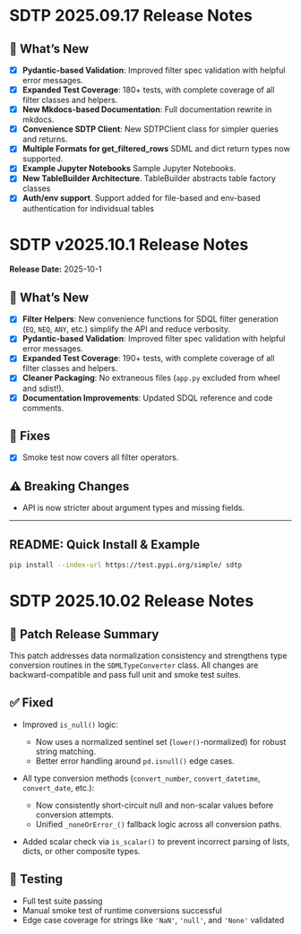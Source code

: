 # SDTP 2025.09.17 Release Notes

## 🚀 What’s New

- [x] **Pydantic-based Validation**: Improved filter spec validation with helpful error messages.
- [x] **Expanded Test Coverage**: 180+ tests, with complete coverage of all filter classes and helpers.
- [x] **New Mkdocs-based Documentation**: Full documentation rewrite in mkdocs.
- [x] **Convenience SDTP Client**: New SDTPClient class for simpler queries and returns.
- [x] **Multiple Formats for get_filtered_rows** SDML and dict return types now supported. 
- [x] **Example Jupyter Notebooks** Sample Jupyter Notebooks.
- [x] **New TableBuilder Architecture**.  TableBuilder abstracts table factory classes
- [x] **Auth/env support**.  Support added for file-based and env-based authentication for individsual tables

# SDTP v2025.10.1 Release Notes

**Release Date:** 2025-10-1

## 🚀 What’s New

- [x] **Filter Helpers**: New convenience functions for SDQL filter generation (`EQ`, `NEQ`, `ANY`, etc.) simplify the API and reduce verbosity.
- [x] **Pydantic-based Validation**: Improved filter spec validation with helpful error messages.
- [x] **Expanded Test Coverage**: 190+ tests, with complete coverage of all filter classes and helpers.
- [x] **Cleaner Packaging**: No extraneous files (`app.py` excluded from wheel and sdist!).
- [x] **Documentation Improvements**: Updated SDQL reference and code comments.

## 🐞 Fixes


- [x] Smoke test now covers all filter operators.

## ⚠️ Breaking Changes

- API is now stricter about argument types and missing fields.

---

## **README: Quick Install & Example**

```sh
pip install --index-url https://test.pypi.org/simple/ sdtp
```
# SDTP 2025.10.02 Release Notes

## 🔧 Patch Release Summary

This patch addresses data normalization consistency and strengthens type conversion routines in the `SDMLTypeConverter` class. All changes are backward-compatible and pass full unit and smoke test suites.

## ✅ Fixed

* Improved `is_null()` logic:

  * Now uses a normalized sentinel set (`lower()`-normalized) for robust string matching.
  * Better error handling around `pd.isnull()` edge cases.

* All type conversion methods (`convert_number`, `convert_datetime`, `convert_date`, etc.):

  * Now consistently short-circuit null and non-scalar values before conversion attempts.
  * Unified `_noneOrError_()` fallback logic across all conversion paths.

* Added scalar check via `is_scalar()` to prevent incorrect parsing of lists, dicts, or other composite types.

## 🧪 Testing

* Full test suite passing
* Manual smoke test of runtime conversions successful
* Edge case coverage for strings like `'NaN'`, `'null'`, and `'None'` validated
